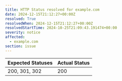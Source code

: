 ```yaml
---
title: HTTP Status resolved for example.com
date: 2024-12-15T21:12:27+00:00Z
resolved: True
resolvedWhen: 2024-12-15T21:12:27+00:00Z
resolvedStartTime: 2024-10-25T21:09:43.191474+00:00
severity: notice
affected:
  - example.com
section: issue
---
```


| Expected Statuses | Actual Status  |
|-------------------|----------------|
| 200, 301, 302 | 200 |
